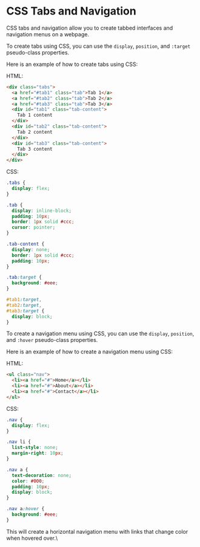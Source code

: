 # CSS Tabs and Navigation

CSS tabs and navigation allow you to create tabbed interfaces and navigation menus on a webpage.

To create tabs using CSS, you can use the `display`, `position`, and `:target` pseudo-class properties.

Here is an example of how to create tabs using CSS:

HTML:

```html
<div class="tabs">
  <a href="#tab1" class="tab">Tab 1</a>
  <a href="#tab2" class="tab">Tab 2</a>
  <a href="#tab3" class="tab">Tab 3</a>
  <div id="tab1" class="tab-content">
    Tab 1 content
  </div>
  <div id="tab2" class="tab-content">
    Tab 2 content
  </div>
  <div id="tab3" class="tab-content">
    Tab 3 content
  </div>
</div>
```

CSS:

```css
.tabs {
  display: flex;
}

.tab {
  display: inline-block;
  padding: 10px;
  border: 1px solid #ccc;
  cursor: pointer;
}

.tab-content {
  display: none;
  border: 1px solid #ccc;
  padding: 10px;
}

.tab:target {
  background: #eee;
}

#tab1:target,
#tab2:target,
#tab3:target {
  display: block;
}
```

To create a navigation menu using CSS, you can use the `display`, `position`, and `:hover` pseudo-class properties.

Here is an example of how to create a navigation menu using CSS:

HTML:

```html
<ul class="nav">
  <li><a href="#">Home</a></li>
  <li><a href="#">About</a></li>
  <li><a href="#">Contact</a></li>
</ul>
```

CSS:

```css
.nav {
  display: flex;
}

.nav li {
  list-style: none;
  margin-right: 10px;
}

.nav a {
  text-decoration: none;
  color: #000;
  padding: 10px;
  display: block;
}

.nav a:hover {
  background: #eee;
}
```

This will create a horizontal navigation menu with links that change color when hovered over.\
